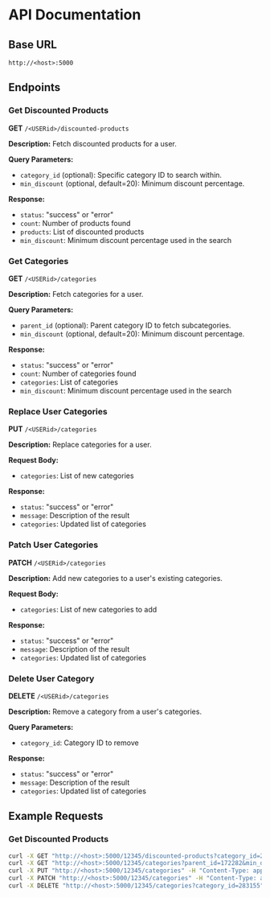 # API Documentation

## Base URL
`http://<host>:5000`

## Endpoints

### Get Discounted Products
**GET** `/<USERid>/discounted-products`

**Description:** Fetch discounted products for a user.

**Query Parameters:**
- `category_id` (optional): Specific category ID to search within.
- `min_discount` (optional, default=20): Minimum discount percentage.

**Response:**
- `status`: "success" or "error"
- `count`: Number of products found
- `products`: List of discounted products
- `min_discount`: Minimum discount percentage used in the search

### Get Categories
**GET** `/<USERid>/categories`

**Description:** Fetch categories for a user.

**Query Parameters:**
- `parent_id` (optional): Parent category ID to fetch subcategories.
- `min_discount` (optional, default=20): Minimum discount percentage.

**Response:**
- `status`: "success" or "error"
- `count`: Number of categories found
- `categories`: List of categories
- `min_discount`: Minimum discount percentage used in the search

### Replace User Categories
**PUT** `/<USERid>/categories`

**Description:** Replace categories for a user.

**Request Body:**
- `categories`: List of new categories

**Response:**
- `status`: "success" or "error"
- `message`: Description of the result
- `categories`: Updated list of categories

### Patch User Categories
**PATCH** `/<USERid>/categories`

**Description:** Add new categories to a user's existing categories.

**Request Body:**
- `categories`: List of new categories to add

**Response:**
- `status`: "success" or "error"
- `message`: Description of the result
- `categories`: Updated list of categories

### Delete User Category
**DELETE** `/<USERid>/categories`

**Description:** Remove a category from a user's categories.

**Query Parameters:**
- `category_id`: Category ID to remove

**Response:**
- `status`: "success" or "error"
- `message`: Description of the result
- `categories`: Updated list of categories

## Example Requests

### Get Discounted Products
```bash
curl -X GET "http://<host>:5000/12345/discounted-products?category_id=283155&min_discount=30"
curl -X GET "http://<host>:5000/12345/categories?parent_id=172282&min_discount=25"
curl -X PUT "http://<host>:5000/12345/categories" -H "Content-Type: application/json" -d '{"categories": ["283155", "172282"]}'
curl -X PATCH "http://<host>:5000/12345/categories" -H "Content-Type: application/json" -d '{"categories": ["283155"]}'
curl -X DELETE "http://<host>:5000/12345/categories?category_id=283155"
```